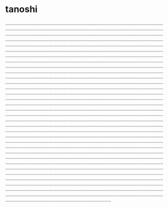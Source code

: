 # tanoshi

...............................................................................................................................................................................................................................................................................................................................................................................................................................................................................................................................................................................................................................................................................................................................................................................................................................................................................................................................................................................................................................................................................................................................................................................................................................................................................................................................................................................................................................................................................................................................................................................................................................................................................................................................................................................................................................................................................................................................................................................................................................................................................................................................................................................................................................................................................................................................................................................................................................................................................................................................................................................................................................................................................................................................................................................................................................................................................................................................................................................................................................................................................................................................................................................................................................................................................................................................................................................................................................................................................................................................................................................................................................................................................................................................................................................................................................................................................................................................................................................................................................................................................................................................................................................................................................................................................................................................................